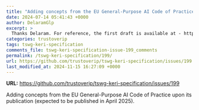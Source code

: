 ```yaml
---
title: "Adding concepts from the EU General-Purpose AI Code of Practice"
date: 2024-07-14 05:41:43 +0000
author: DelaramGlp
excerpt: >
  Thanks Delaram. For reference, the first draft is available at - https://digital-strategy.ec.europa.eu/en/library/first-draft-general-purpose-ai-code-practice-published-written-independent-experts 
categories: trustoverip
tags: tswg-keri-specification
comments_file: tswg-keri-specification-issue-199_comments
permalink: /tswg-keri-specification/199/
url: https://github.com/trustoverip/tswg-keri-specification/issues/199
last_modified_at: 2024-11-15 16:27:09 +0000
---
```



**URL:** https://github.com/trustoverip/tswg-keri-specification/issues/199

Adding concepts from the EU General-Purpose AI Code of Practice upon its publication (expected to be published  in April 2025).